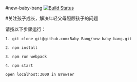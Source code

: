#new-baby-bang  [![Build Status](https://travis-ci.org/Baby-Bang/new-baby-bang.svg?branch=master)](https://travis-ci.org/Baby-Bang/new-baby-bang)

#关注孩子成长，解决年轻父母照顾孩子的问题

请按以下步骤运行：

```
1. git clone git@github.com:Baby-Bang/new-baby-bang.git
```
```
2. npm install
```
```
3. npm run webpack
```
```
4. npm start
```
```
open localhost:3000 in Browser
```